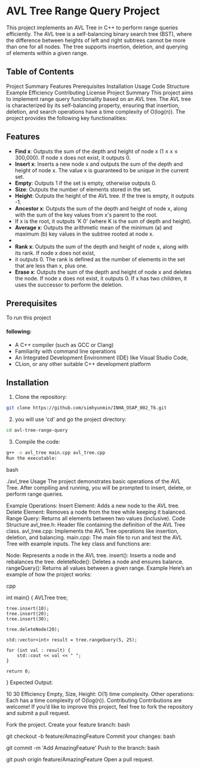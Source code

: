 # AVL Tree Range Query Project
This project implements an AVL Tree in C++ to perform range queries efficiently. 
The AVL tree is a self-balancing binary search tree (BST), where 
the difference between heights of left and right subtrees cannot be more than one for all nodes. 
The tree supports insertion, deletion, and querying of elements within a given range.

## Table of Contents
Project Summary
Features
Prerequisites
Installation
Usage
Code Structure
Example
Efficiency
Contributing
License
Project Summary
This project aims to implement range query functionality based on an AVL tree. The AVL tree is characterized by its self-balancing property, ensuring that insertion, deletion, and search operations have a time complexity of O(log(n)). The project provides the following key functionalities:

## Features

- **Find x**: Outputs the sum of the depth and height of node x (1 ≤ x ≤ 300,000). If node x does not exist, it outputs 0.
- **Insert x**: Inserts a new node x and outputs the sum of the depth and height of node x. The value x is guaranteed to be unique in the current set.
- **Empty**: Outputs 1 if the set is empty, otherwise outputs 0.
- **Size**: Outputs the number of elements stored in the set.
- **Height**: Outputs the height of the AVL tree. If the tree is empty, it outputs -1.
- **Ancestor x**: Outputs the sum of the depth and height of node x, along with the sum of the key values from x's parent to the root.
- If x is the root, it outputs 'K 0' (where K is the sum of depth and height).
- **Average x**: Outputs the arithmetic mean of the minimum (a) and maximum (b) key values in the subtree rooted at node x.
-
- **Rank x**: Outputs the sum of the depth and height of node x, along with its rank. If node x does not exist,
- it outputs 0. The rank is defined as the number of elements in the set that are less than x, plus one.
- **Erase x**: Outputs the sum of the depth and height of node x and deletes the node. If node x does not exist, it outputs 0. If x has two children, it uses the successor to perform the deletion.

## Prerequisites
To run this project

#### following:
- A C++ compiler (such as GCC or Clang)
- Familiarity with command line operations
- An Integrated Development Environment (IDE) like Visual Studio Code, 
- CLion, or any other suitable C++ development platform

## Installation

1. Clone the repository:
```bash
git clone https://github.com/simhyunmin/INHA_OSAP_002_T6.git
```

2. you will use 'cd' and go the project directory:
```bash
cd avl-tree-range-query
```

3. Compile the code:
```bash
g++ -o avl_tree main.cpp avl_tree.cpp
Run the executable:
```
bash


./avl_tree
Usage
The project demonstrates basic operations of the AVL Tree. After compiling and running, you will be prompted to insert, delete, or perform range queries.

Example Operations:
Insert Element: Adds a new node to the AVL tree.
Delete Element: Removes a node from the tree while keeping it balanced.
Range Query: Returns all elements between two values (inclusive).
Code Structure
avl_tree.h: Header file containing the definition of the AVL Tree class.
avl_tree.cpp: Implements the AVL Tree operations like insertion, deletion, and balancing.
main.cpp: The main file to run and test the AVL Tree with example inputs.
The key class and functions are:

Node: Represents a node in the AVL tree.
insert(): Inserts a node and rebalances the tree.
deleteNode(): Deletes a node and ensures balance.
rangeQuery(): Returns all values between a given range.
Example
Here’s an example of how the project works:

cpp


int main() {
    AVLTree tree;
    
    tree.insert(10);
    tree.insert(20);
    tree.insert(30);
    
    tree.deleteNode(20);
    
    std::vector<int> result = tree.rangeQuery(5, 25);
    
    for (int val : result) {
        std::cout << val << " ";
    }
    
    return 0;
}
Expected Output:


10 30
Efficiency
Empty, Size, Height: O(1) time complexity.
Other operations: Each has a time complexity of O(log(n)).
Contributing
Contributions are welcome! If you’d like to improve this project, feel free to fork the repository and submit a pull request.

Fork the project.
Create your feature branch:
bash


git checkout -b feature/AmazingFeature
Commit your changes:
bash


git commit -m 'Add AmazingFeature'
Push to the branch:
bash


git push origin feature/AmazingFeature
Open a pull request.
